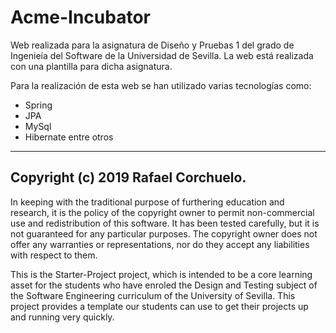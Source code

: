 # Acme-Incubator
Web realizada para la asignatura de Diseño y Pruebas 1 del grado de Ingenieía del Software de la Universidad de Sevilla.
La web está realizada con una plantilla para dicha asignatura.

Para la realización de esta web se han utilizado varias tecnologías como:
- Spring
- JPA
- MySql
- Hibernate
entre otros

---------------------------------------------------------------------------------------------------------------------------

## Copyright (c) 2019 Rafael Corchuelo.

In keeping with the traditional purpose of furthering education and research, it is the policy of the copyright owner to permit non-commercial use and redistribution of
this software. It has been tested carefully, but it is not guaranteed for any particular purposes.  The copyright owner does not offer any warranties or representations, nor do they accept any liabilities with respect to them.

This is the Starter-Project project, which is intended to be a core learning asset for the students who have enroled the Design and Testing subject of the Software Engineering curriculum of the University of Sevilla.  This project provides a template our students can use to get their projects up and running very quickly.
